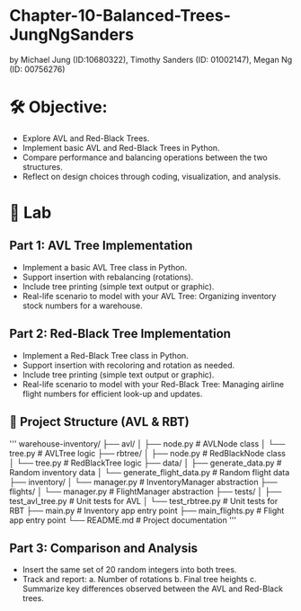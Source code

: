 # Chapter-10-Balanced-Trees-JungNgSanders
by Michael Jung (ID:10680322), Timothy Sanders (ID: 01002147), Megan Ng (ID: 00756276)

# 🛠️ Objective:

- Explore AVL and Red-Black Trees.
- Implement basic AVL and Red-Black Trees in Python.
- Compare performance and balancing operations between the two structures.
- Reflect on design choices through coding, visualization, and analysis.

# 🧹 Lab

## Part 1: AVL Tree Implementation
- Implement a basic AVL Tree class in Python.
- Support insertion with rebalancing (rotations).
- Include tree printing (simple text output or graphic).
- Real-life scenario to model with your AVL Tree:  Organizing inventory stock numbers for a warehouse.


## Part 2: Red-Black Tree Implementation
- Implement a Red-Black Tree class in Python.
- Support insertion with recoloring and rotation as needed.
- Include tree printing (simple text output or graphic).
- Real-life scenario to model with your Red-Black Tree: Managing airline flight numbers for efficient look-up and updates.

## 📁 Project Structure (AVL & RBT)
'''
warehouse-inventory/
├── avl/
│   ├── node.py              # AVLNode class
│   └── tree.py              # AVLTree logic
├── rbtree/
│   ├── node.py              # RedBlackNode class
│   └── tree.py              # RedBlackTree logic
├── data/
│   ├── generate_data.py     # Random inventory data
│   └── generate_flight_data.py # Random flight data
├── inventory/
│   └── manager.py           # InventoryManager abstraction
├── flights/
│   └── manager.py           # FlightManager abstraction
├── tests/
│   ├── test_avl_tree.py     # Unit tests for AVL
│   └── test_rbtree.py       # Unit tests for RBT
├── main.py                  # Inventory app entry point
├── main_flights.py          # Flight app entry point
└── README.md                # Project documentation
'''
## Part 3: Comparison and Analysis
- Insert the same set of 20 random integers into both trees.
- Track and report:
      a. Number of rotations
      b. Final tree heights
      c. Summarize key differences observed between the AVL and Red-Black trees.
